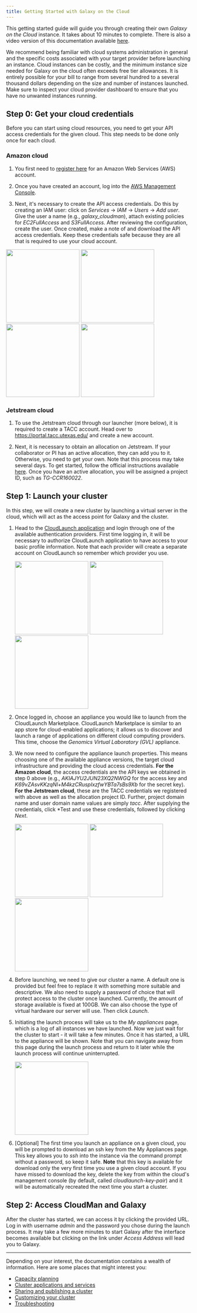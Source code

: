 ```yaml
---
title: Getting Started with Galaxy on the Cloud
---
```

<slot name="/cloudman/linkbox-horizontal" />

This getting started guide will guide you through creating their own
*Galaxy on the Cloud* instance. It takes about 10 minutes to complete. There is
also a video version of this documentation available
<a href="https://youtu.be/E-e2A8tRVDA" target="_blank">here</a>.

<div class="alert alert-danger" role="danger">
We recommend being familiar with cloud systems administration in general and the specific costs associated with your target provider before launching an instance. Cloud instances can be costly, and the minimum instance size needed for Galaxy on the cloud often exceeds free tier allowances. It is entirely possible for your bill to range from several hundred to a several thousand dollars depending on the size and number of instances launched. Make sure to inspect your cloud provider dashboard to ensure that you have no unwanted instances running.
</div>

## Step 0: Get your cloud credentials

Before you can start using cloud resources, you need to get your API access credentials for the given cloud. This step needs to be done only once for each
cloud.

### Amazon cloud

1. You first need to [register here](http://aws.amazon.com/) for an Amazon Web Services (AWS) account.

1. Once you have created an account, log into the [AWS Management Console](https://console.aws.amazon.com/console).

1. Next, it's necessary to create the API access credentials. Do this by creating an IAM user: click on *Services* → *IAM* → *Users* → *Add user*. Give the user a name (e.g., *galaxy_cloudman*), attach existing policies for *EC2FullAccess* and
*S3FullAccess*. After reviewing the configuration, create the user. Once created, make a note of and download the API access credentials. Keep these credentials safe because they are all that is required to use your cloud account.

<div class='center'>
<a href='iam1.png'><img src="iam1.png" alt="" width=200 /></a>
<a href='iam2.png'><img src="iam2.png" alt="" width=200 /></a>
<a href='iam3.png'><img src="iam3.png" alt="" width=200 /></a>
<a href='iam4.png'><img src="iam4.png" alt="" width=200 /></a>
</div>

### Jetstream cloud

1. To use the Jetstream cloud through our launcher (more below), it is required to
create a TACC account. Head over to <a href="https://portal.tacc.utexas.edu/" target="_blank">https://portal.tacc.utexas.edu/</a> and create a new account.

1. Next, it is necessary to obtain an allocation on Jetstream. If your
collaborator or PI has an active allocation, they can add you to it. Otherwise,
you need to get your own. Note that this process may take several days. To get started, follow the official instructions available
<a href="https://iujetstream.atlassian.net/wiki/display/JWT/Jetstream+Allocations" target="_blank">here</a>. Once you have an active allocation, you will be
assigned a project ID, such as *TG-CCR160022*.

## Step 1: Launch your cluster

In this step, we will create a new cluster by launching a virtual server in the
cloud, which will act as the access point for Galaxy and the cluster.

1. Head to the [CloudLaunch application](https://launch.usegalaxy.org/)
and login through one of the available authentication providers. First time
logging in, it will be necessary to authorize CloudLaunch application to have
access to your basic profile information. Note that each provider will create a
separate account on CloudLaunch so remember which provider you use.

    <div class='center'>
    <a href='cloudlaunch-login.png'><img src="cloudlaunch-login.png" alt="" width=200 /></a>
    <a href='twitter-login.png'><img src="twitter-login.png" alt="" width=200 /></a>
    <a href='twitter-auth.png'><img src="twitter-auth.png" alt="" width=200 /></a>
    </div>

1. Once logged in, choose an appliance you would like to launch from the
CloudLaunch Marketplace. CloudLaunch Marketplace is similar to an app store for
cloud-enabled applications; it allows us to discover and launch a range of
applications on different cloud computing providers. This time, choose
the *Genomics Virtual Laboratory (GVL)* appliance.

1. We now need to configure the appliance launch properties. This means
choosing one of the available appliance versions, the target cloud
infrastructure and providing the cloud access credentials. **For the Amazon
cloud**, the access credentials are the API keys we obtained in step 0 above
(e.g., *AKIAJYU2JUN23XQ2NWGQ* for the access key and
*K69vZAsvKKzqNl+M4kzCRuspIxzfwYBTa7sBs9Xb* for the secret key). **For the
Jetstream cloud**, these are the TACC credentials we registered with above as
well as the allocation project ID. Further, project domain name and user domain
name values are simply *tacc*. After supplying the credentials, click *Test and
use these credentials, followed by clicking *Next*.

    <div class='center'>
    <a href='cloudlaunch-app-config-aws.png'><img src="cloudlaunch-app-config-aws.png" alt="" width=200 /></a>
    <a href='cloudlaunch-app-config-js.png'><img src="cloudlaunch-app-config-js.png" alt="" width=200 /></a>
    <a href='cloudlaunch-cloud-config.png'><img src="cloudlaunch-cloud-config.png" alt="" width=200 /></a>
    </div>

1. Before launching, we need to give our cluster a name. A default one is
provided but feel free to replace it with something more suitable and
descriptive. We also need to supply a password of choice that will protect
access to the cluster once launched. Currently, the amount of storage available
is fixed at 100GB. We can also choose the type of virtual hardware our server will
use. Then click *Launch*.

1. Initiating the launch process will take us to the *My appliances* page,
which is a log of all instances we have launched. Now we just wait for the
cluster to start - it will take a few minutes. Once it has started, a URL to
the appliance will be shown. Note that you can navigate away from this page
during the launch process and return to it later while the launch process will
continue uninterrupted.

    <div class='center'>
    <a href='cloudlaunch-my-apps.png'><img src="cloudlaunch-my-apps.png" alt="" width=200 /></a>
    </div>

1. [Optional] The first time you launch an appliance on a given cloud, you
will be prompted to download an ssh key from the My Appliances page. This key
allows you to *ssh* into the instance via the command prompt without a
password, so keep it safe. **Note** that this key is available for download
only the very first time you use a given cloud account. If you have missed to
download the key, delete the key from within the cloud's management console (by
default, called *cloudlaunch-key-pair*) and it will be automatically recreated
the next time you start a cluster.

## Step 2: Access CloudMan and Galaxy

After the cluster has started, we can access it by clicking the provided URL.
Log in with username *admin* and the password you
chose during the launch process. It may take a few more minutes to start Galaxy
after the interface becomes available but clicking on the link under _Access Address_
will lead you to Galaxy. 

----

Depending on your interest, the documentation contains a wealth of information. Here are some places that might interest you:
* [Capacity planning](/src/cloudman/capacity-planning/index.md)
* [Cluster applications and services](/src/cloudman/services/index.md)
* [Sharing and publishing a cluster](/src/cloudman/sharing/index.md)
* [Customizing your cluster](/src/cloudman/customizing/index.md)
* [Troubleshooting](/src/cloudman/troubleshooting/index.md)
